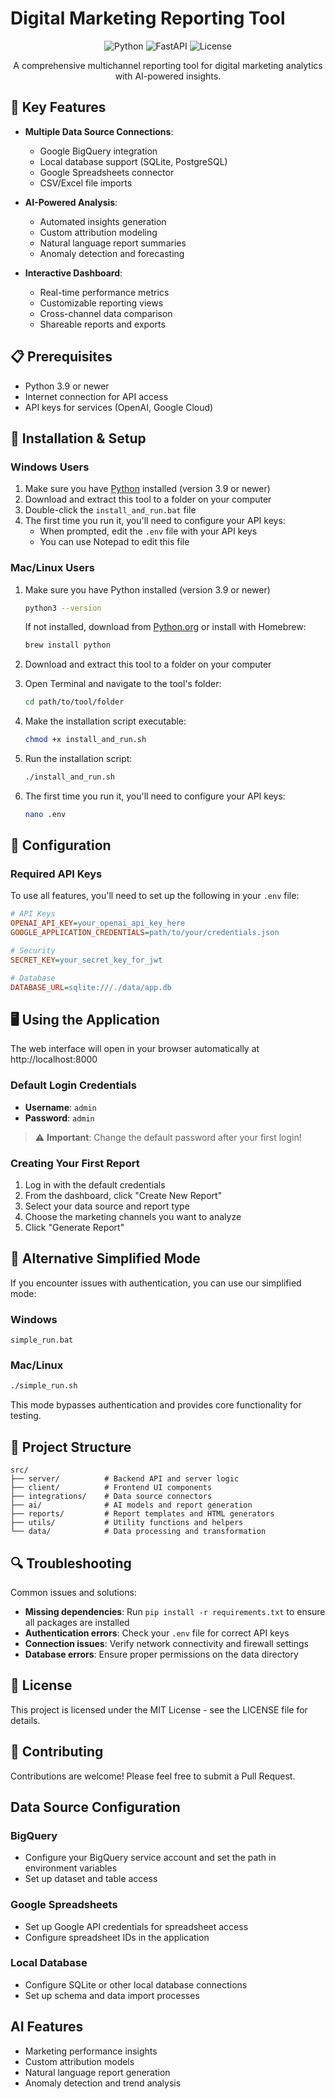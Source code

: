 # Digital Marketing Reporting Tool

<div align="center">

![Python](https://img.shields.io/badge/Python-3.9+-blue.svg)
![FastAPI](https://img.shields.io/badge/FastAPI-0.110.0-green.svg)
![License](https://img.shields.io/badge/License-MIT-yellow.svg)

A comprehensive multichannel reporting tool for digital marketing analytics with AI-powered insights.

</div>

## 🌟 Key Features

- **Multiple Data Source Connections**:
  - Google BigQuery integration
  - Local database support (SQLite, PostgreSQL)
  - Google Spreadsheets connector
  - CSV/Excel file imports
  
- **AI-Powered Analysis**:
  - Automated insights generation
  - Custom attribution modeling
  - Natural language report summaries
  - Anomaly detection and forecasting
  
- **Interactive Dashboard**:
  - Real-time performance metrics
  - Customizable reporting views
  - Cross-channel data comparison
  - Shareable reports and exports

## 📋 Prerequisites

- Python 3.9 or newer
- Internet connection for API access
- API keys for services (OpenAI, Google Cloud)

## 🚀 Installation & Setup

### Windows Users

1. Make sure you have [Python](https://www.python.org/downloads/) installed (version 3.9 or newer)
2. Download and extract this tool to a folder on your computer
3. Double-click the `install_and_run.bat` file
4. The first time you run it, you'll need to configure your API keys:
   - When prompted, edit the `.env` file with your API keys
   - You can use Notepad to edit this file

### Mac/Linux Users

1. Make sure you have Python installed (version 3.9 or newer)
   ```bash
   python3 --version
   ```
   
   If not installed, download from [Python.org](https://www.python.org/downloads/) or install with Homebrew:
   ```bash
   brew install python
   ```
   
2. Download and extract this tool to a folder on your computer
3. Open Terminal and navigate to the tool's folder:
   ```bash
   cd path/to/tool/folder
   ```
   
4. Make the installation script executable:
   ```bash
   chmod +x install_and_run.sh
   ```
   
5. Run the installation script:
   ```bash
   ./install_and_run.sh
   ```
   
6. The first time you run it, you'll need to configure your API keys:
   ```bash
   nano .env
   ```

## 🔧 Configuration

### Required API Keys

To use all features, you'll need to set up the following in your `.env` file:

```ini
# API Keys
OPENAI_API_KEY=your_openai_api_key_here
GOOGLE_APPLICATION_CREDENTIALS=path/to/your/credentials.json

# Security
SECRET_KEY=your_secret_key_for_jwt

# Database
DATABASE_URL=sqlite:///./data/app.db
```

## 🖥️ Using the Application

The web interface will open in your browser automatically at http://localhost:8000

### Default Login Credentials

- **Username**: `admin`
- **Password**: `admin`

> ⚠️ **Important**: Change the default password after your first login!

### Creating Your First Report

1. Log in with the default credentials
2. From the dashboard, click "Create New Report"
3. Select your data source and report type
4. Choose the marketing channels you want to analyze
5. Click "Generate Report"

## 🚀 Alternative Simplified Mode

If you encounter issues with authentication, you can use our simplified mode:

### Windows
```
simple_run.bat
```

### Mac/Linux
```bash
./simple_run.sh
```

This mode bypasses authentication and provides core functionality for testing.

## 📁 Project Structure

```
src/
├── server/          # Backend API and server logic
├── client/          # Frontend UI components
├── integrations/    # Data source connectors
├── ai/              # AI models and report generation
├── reports/         # Report templates and HTML generators
├── utils/           # Utility functions and helpers
└── data/            # Data processing and transformation
```

## 🔍 Troubleshooting

Common issues and solutions:

- **Missing dependencies**: Run `pip install -r requirements.txt` to ensure all packages are installed
- **Authentication errors**: Check your `.env` file for correct API keys
- **Connection issues**: Verify network connectivity and firewall settings
- **Database errors**: Ensure proper permissions on the data directory

## 📝 License

This project is licensed under the MIT License - see the LICENSE file for details.

## 🤝 Contributing

Contributions are welcome! Please feel free to submit a Pull Request.

## Data Source Configuration

### BigQuery
- Configure your BigQuery service account and set the path in environment variables
- Set up dataset and table access

### Google Spreadsheets
- Set up Google API credentials for spreadsheet access
- Configure spreadsheet IDs in the application

### Local Database
- Configure SQLite or other local database connections
- Set up schema and data import processes

## AI Features

- Marketing performance insights
- Custom attribution models
- Natural language report generation
- Anomaly detection and trend analysis